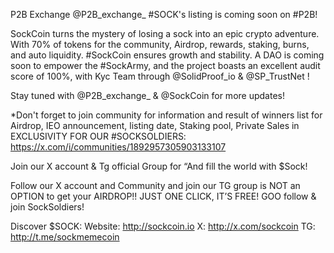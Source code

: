 
P2B Exchange
@P2B_exchange_
#SOCK's listing is coming soon on #P2B!

SockCoin turns the mystery of losing a sock into an epic crypto adventure. With 70% of tokens for the community, Airdrop, rewards, staking, burns, and auto liquidity.
#SockCoin ensures growth and stability. A DAO is coming soon to empower the #SockArmy, and the project boasts an excellent audit score of 100%, with Kyc Team through 
@SolidProof_io
 & 
@SP_TrustNet
!

Stay tuned with 
@P2B_exchange_
 & 
@SockCoin
 for more updates!

*Don't forget to join community for information and result of winners list for Airdrop, IEO announcement, listing date, Staking pool, Private Sales in EXCLUSIVITY FOR OUR #SOCKSOLDIERS:
https://x.com/i/communities/1892957305903133107

Join our X account & Tg official Group for “And fill the world with $Sock! 

Follow our X account and Community and join our TG group is NOT an OPTION to get your AIRDROP!! JUST ONE CLICK, IT’S FREE!
GOO follow & join SockSoldiers!

Discover $SOCK:
Website: http://sockcoin.io
X: http://x.com/sockcoin
TG: http://t.me/sockmemecoin
